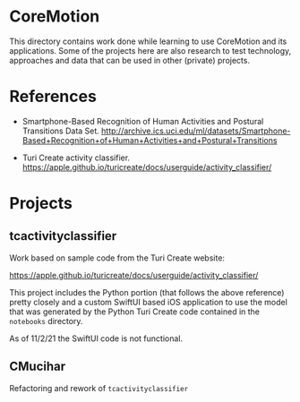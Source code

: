 # CoreMotion

This directory contains work done while learning to use CoreMotion and its applications.  Some of the projects here are also research to test technology, approaches and data that can be used in other (private) projects.


# References

* Smartphone-Based Recognition of Human Activities and Postural Transitions Data Set. http://archive.ics.uci.edu/ml/datasets/Smartphone-Based+Recognition+of+Human+Activities+and+Postural+Transitions 

* Turi Create activity classifier. https://apple.github.io/turicreate/docs/userguide/activity_classifier/

# Projects

## tcactivityclassifier

Work based on sample code from the Turi Create website:

https://apple.github.io/turicreate/docs/userguide/activity_classifier/

This project includes the Python portion (that follows the above reference) pretty closely and a custom SwiftUI based iOS application to use the model that was generated by the Python Turi Create code contained in the `notebooks` directory.

As of 11/2/21 the SwiftUI code is not functional.

## CMucihar

Refactoring and rework of `tcactivityclassifier`

